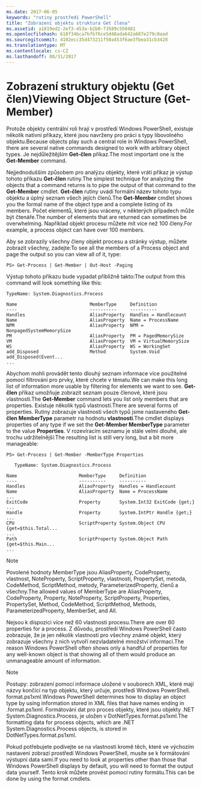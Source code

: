 ```yaml
---
ms.date: 2017-06-05
keywords: "rutiny prostředí PowerShell"
title: "Zobrazení objektu struktura Get člena"
ms.assetid: a1819ed2-2ef3-453a-b2b0-f3589c550481
ms.openlocfilehash: 618f34bca7bfb76ce5d48ada642a687e279c8aad
ms.sourcegitcommit: 4102ecc35d473211f50a453f6ae3fbea31cb3428
ms.translationtype: MT
ms.contentlocale: cs-CZ
ms.lasthandoff: 08/31/2017
---
```

# <a name="viewing-object-structure-get-member"></a><span data-ttu-id="f65a3-103">Zobrazení struktury objektu (Get člen)</span><span class="sxs-lookup"><span data-stu-id="f65a3-103">Viewing Object Structure (Get-Member)</span></span>
<span data-ttu-id="f65a3-104">Protože objekty centrální roli hrají v prostředí Windows PowerShell, existuje několik nativní příkazy, které jsou navrženy pro práci s typy libovolného objektu.</span><span class="sxs-lookup"><span data-stu-id="f65a3-104">Because objects play such a central role in Windows PowerShell, there are several native commands designed to work with arbitrary object types.</span></span> <span data-ttu-id="f65a3-105">Je nejdůležitějším **Get-člen** příkaz.</span><span class="sxs-lookup"><span data-stu-id="f65a3-105">The most important one is the **Get-Member** command.</span></span>

<span data-ttu-id="f65a3-106">Nejjednodušším způsobem pro analýzu objekty, které vrátí příkaz je výstup tohoto příkazu **Get-člen** rutiny.</span><span class="sxs-lookup"><span data-stu-id="f65a3-106">The simplest technique for analyzing the objects that a command returns is to pipe the output of that command to the **Get-Member** cmdlet.</span></span> <span data-ttu-id="f65a3-107">**Get-člen** rutiny uvádí formální název tohoto typu objektu a úplný seznam všech jejích členů.</span><span class="sxs-lookup"><span data-stu-id="f65a3-107">The **Get-Member** cmdlet shows you the formal name of the object type and a complete listing of its members.</span></span> <span data-ttu-id="f65a3-108">Počet elementů, které jsou vráceny, v některých případech může být čtenáře.</span><span class="sxs-lookup"><span data-stu-id="f65a3-108">The number of elements that are returned can sometimes be overwhelming.</span></span> <span data-ttu-id="f65a3-109">Například objekt procesu můžete mít více než 100 členy.</span><span class="sxs-lookup"><span data-stu-id="f65a3-109">For example, a process object can have over 100 members.</span></span>

<span data-ttu-id="f65a3-110">Aby se zobrazily všechny členy objekt procesu a stránky výstup, můžete zobrazit všechny, zadejte:</span><span class="sxs-lookup"><span data-stu-id="f65a3-110">To see all the members of a Process object and page the output so you can view all of it, type:</span></span>

```
PS> Get-Process | Get-Member | Out-Host -Paging
```

<span data-ttu-id="f65a3-111">Výstup tohoto příkazu bude vypadat přibližně takto:</span><span class="sxs-lookup"><span data-stu-id="f65a3-111">The output from this command will look something like this:</span></span>

```
TypeName: System.Diagnostics.Process

Name                           MemberType     Definition
----                           ----------     ----------
Handles                        AliasProperty  Handles = Handlecount
Name                           AliasProperty  Name = ProcessName
NPM                            AliasProperty  NPM = NonpagedSystemMemorySize
PM                             AliasProperty  PM = PagedMemorySize
VM                             AliasProperty  VM = VirtualMemorySize
WS                             AliasProperty  WS = WorkingSet
add_Disposed                   Method         System.Void add_Disposed(Event...
...
```

<span data-ttu-id="f65a3-112">Abychom mohli provádět tento dlouhý seznam informace více použitelné pomocí filtrování pro prvky, které chcete v tématu.</span><span class="sxs-lookup"><span data-stu-id="f65a3-112">We can make this long list of information more usable by filtering for elements we want to see.</span></span> <span data-ttu-id="f65a3-113">**Get-člen** příkaz umožňuje zobrazit seznam pouze členové, které jsou vlastnosti.</span><span class="sxs-lookup"><span data-stu-id="f65a3-113">The **Get-Member** command lets you list only members that are properties.</span></span> <span data-ttu-id="f65a3-114">Existuje několik typů vlastností.</span><span class="sxs-lookup"><span data-stu-id="f65a3-114">There are several forms of properties.</span></span> <span data-ttu-id="f65a3-115">Rutiny zobrazuje vlastnosti všech typů jsme nastaveného **Get-člen MemberType** parametr na hodnotu **vlastnosti**.</span><span class="sxs-lookup"><span data-stu-id="f65a3-115">The cmdlet displays properties of any type if we set the **Get-Member MemberType** parameter to the value **Properties**.</span></span> <span data-ttu-id="f65a3-116">V rozevíracím seznamu je stále velmi dlouhé, ale trochu udržitelnější:</span><span class="sxs-lookup"><span data-stu-id="f65a3-116">The resulting list is still very long, but a bit more manageable:</span></span>

```
PS> Get-Process | Get-Member -MemberType Properties

   TypeName: System.Diagnostics.Process

Name                       MemberType     Definition
----                       ----------     ----------
Handles                    AliasProperty  Handles = Handlecount
Name                       AliasProperty  Name = ProcessName
...
ExitCode                   Property       System.Int32 ExitCode {get;}
...
Handle                     Property       System.IntPtr Handle {get;}
...
CPU                        ScriptProperty System.Object CPU {get=$this.Total...
...
Path                       ScriptProperty System.Object Path {get=$this.Main...
...
```

> [!NOTE]
> <span data-ttu-id="f65a3-117">Povolené hodnoty MemberType jsou AliasProperty, CodeProperty, vlastnost, NoteProperty, ScriptProperty, vlastnosti, PropertySet, metoda, CodeMethod, ScriptMethod, metody, ParameterizedProperty, členů a všechny.</span><span class="sxs-lookup"><span data-stu-id="f65a3-117">The allowed values of MemberType are AliasProperty, CodeProperty, Property, NoteProperty, ScriptProperty, Properties, PropertySet, Method, CodeMethod, ScriptMethod, Methods, ParameterizedProperty, MemberSet, and All.</span></span>

<span data-ttu-id="f65a3-118">Nejsou k dispozici více než 60 vlastnosti procesu.</span><span class="sxs-lookup"><span data-stu-id="f65a3-118">There are over 60 properties for a process.</span></span> <span data-ttu-id="f65a3-119">Z důvodu, prostředí Windows PowerShell často zobrazuje, že je jen několik vlastností pro všechny známé objekt, který zobrazuje všechny z nich vytvoří nezvladatelné množství informací.</span><span class="sxs-lookup"><span data-stu-id="f65a3-119">The reason Windows PowerShell often shows only a handful of properties for any well-known object is that showing all of them would produce an unmanageable amount of information.</span></span>

> [!NOTE]
> <span data-ttu-id="f65a3-120">Postupy: zobrazení pomocí informace uložené v souborech XML, které mají názvy končící na typ objektu, který určuje, prostředí Windows PowerShell. format.ps1xml.</span><span class="sxs-lookup"><span data-stu-id="f65a3-120">Windows PowerShell determines how to display an object type by using information stored in XML files that have names ending in .format.ps1xml.</span></span> <span data-ttu-id="f65a3-121">Formátování dat pro proces objekty, které jsou objekty .NET System.Diagnostics.Process, je uložen v DotNetTypes.format.ps1xml.</span><span class="sxs-lookup"><span data-stu-id="f65a3-121">The formatting data for process objects, which are .NET System.Diagnostics.Process objects, is stored in DotNetTypes.format.ps1xml.</span></span>

<span data-ttu-id="f65a3-122">Pokud potřebujete podívejte se na vlastnosti kromě těch, které ve výchozím nastavení zobrazí prostředí Windows PowerShell, musíte se k formátování výstupní data sami.</span><span class="sxs-lookup"><span data-stu-id="f65a3-122">If you need to look at properties other than those that Windows PowerShell displays by default, you will need to format the output data yourself.</span></span> <span data-ttu-id="f65a3-123">Tento krok můžete provést pomocí rutiny formátu.</span><span class="sxs-lookup"><span data-stu-id="f65a3-123">This can be done by using the format cmdlets.</span></span>

